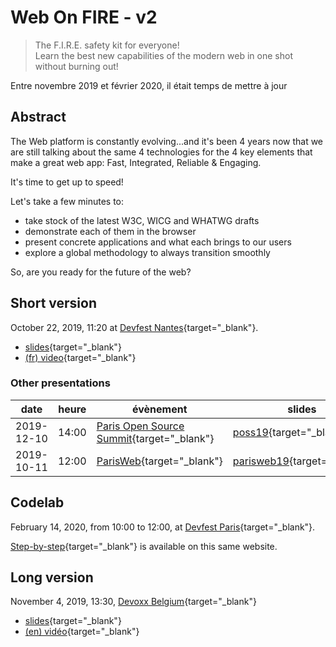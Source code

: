 # Web On FIRE - v2

> The F.I.R.E. safety kit for everyone!\
> Learn the best new capabilities of the modern web in one shot without burning out!

Entre novembre 2019 et février 2020, il était temps de mettre à jour

## Abstract

The Web platform is constantly evolving...and it's been 4 years now that we are still talking about the same 4 technologies for the 4 key elements that make a great web app: Fast, Integrated, Reliable & Engaging.

It's time to get up to speed!

Let's take a few minutes to:

- take stock of the latest W3C, WICG and WHATWG drafts
- demonstrate each of them in the browser
- present concrete applications and what each brings to our users
- explore a global methodology to always transition smoothly

So, are you ready for the future of the web?

## Short version

October 22, 2019, 11:20 at [Devfest Nantes](https://devfest2019.gdgnantes.com/sessions/the_web_is_on__f_i_r_e________conference_/){target="\_blank"}.

- [slides](/slides/wof/devfestnantes19/index.html){target="\_blank"}
- [(fr) video](https://youtu.be/_byWU9V4fXw){target="\_blank"}

### Other presentations

| date       | heure | évènement                                                                                      | slides                                                            | vidéo                                                       |
| ---------- | ----- | ---------------------------------------------------------------------------------------------- | ----------------------------------------------------------------- | ----------------------------------------------------------- |
| 2019-12-10 | 14:00 | [Paris Open Source Summit](https://2019.opensourcesummit.paris/){target="\_blank"}             | [poss19](/slides/wof/poss19/index.html){target="\_blank"}         |                                                             |
| 2019-10-11 | 12:00 | [ParisWeb](https://www.paris-web.fr/2019/conferences/the-web-is-on-fire.php){target="\_blank"} | [parisweb19](/slides/wof/parisweb19/index.html){target="\_blank"} | [(fr) vimeo](https://vimeo.com/380989996){target="\_blank"} |

## Codelab

February 14, 2020, from 10:00 to 12:00, at [Devfest Paris](https://devfest.gdgparis.com/sessions/the_web_is_still_on_f_i_r_e_workshop_/){target="\_blank"}.

[Step-by-step](/04-codelabs/doc/modern-data-driven){target="\_blank"} is available on this same website.

## Long version

November 4, 2019, 13:30, [Devoxx Belgium](https://devoxx.be/speaker-details/?id=50822){target="\_blank"}

- [slides](/slides/wof/devoxxbe19/index.html){target="\_blank"}
- [(en) vidéo](https://youtu.be/lfubOlz3JLI){target="\_blank"}
